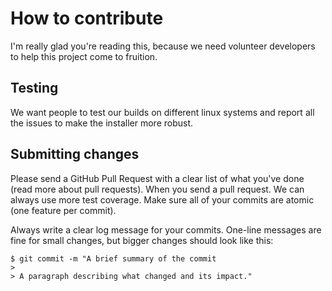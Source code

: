# How to contribute
I'm really glad you're reading this, because we need volunteer developers to help this project come to fruition.

## Testing

We want people to test our builds on different linux systems and report all the issues to make the installer more robust.

## Submitting changes

Please send a GitHub Pull Request with a clear list of what you've done (read more about pull requests). When you send a pull request. We can always use more test coverage. Make sure all of your commits are atomic (one feature per commit).

Always write a clear log message for your commits. One-line messages are fine for small changes, but bigger changes should look like this:

```
$ git commit -m "A brief summary of the commit
> 
> A paragraph describing what changed and its impact."
```
